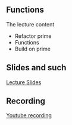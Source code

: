 ## Functions

The lecture content
 * Refactor prime
 * Functions
 * Build on prime

## Slides and such
 [Lecture Slides](https://docs.google.com/presentation/d/1KgQleHLoM8xkdANv_KEiuPMoUQzEFCKvE0PBCkt0e00/edit?usp=sharing)

## Recording
[Youtube recording](https://www.youtube.com/watch?v=_3gLT5dBwNg)
